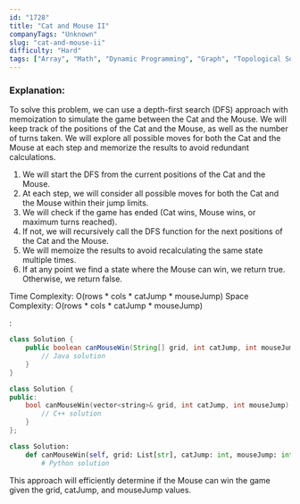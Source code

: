 ```yaml
---
id: "1728"
title: "Cat and Mouse II"
companyTags: "Unknown"
slug: "cat-and-mouse-ii"
difficulty: "Hard"
tags: ["Array", "Math", "Dynamic Programming", "Graph", "Topological Sort", "Memoization", "Matrix", "Game Theory"]
---
```


### Explanation:
To solve this problem, we can use a depth-first search (DFS) approach with memoization to simulate the game between the Cat and the Mouse. We will keep track of the positions of the Cat and the Mouse, as well as the number of turns taken. We will explore all possible moves for both the Cat and the Mouse at each step and memorize the results to avoid redundant calculations.

1. We will start the DFS from the current positions of the Cat and the Mouse.
2. At each step, we will consider all possible moves for both the Cat and the Mouse within their jump limits.
3. We will check if the game has ended (Cat wins, Mouse wins, or maximum turns reached).
4. If not, we will recursively call the DFS function for the next positions of the Cat and the Mouse.
5. We will memoize the results to avoid recalculating the same state multiple times.
6. If at any point we find a state where the Mouse can win, we return true. Otherwise, we return false.

Time Complexity: O(rows * cols * catJump * mouseJump)
Space Complexity: O(rows * cols * catJump * mouseJump)

:

```java
class Solution {
    public boolean canMouseWin(String[] grid, int catJump, int mouseJump) {
        // Java solution
    }
}
```

```cpp
class Solution {
public:
    bool canMouseWin(vector<string>& grid, int catJump, int mouseJump) {
        // C++ solution
    }
};
```

```python
class Solution:
    def canMouseWin(self, grid: List[str], catJump: int, mouseJump: int) -> bool:
        # Python solution
```

This approach will efficiently determine if the Mouse can win the game given the grid, catJump, and mouseJump values.